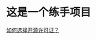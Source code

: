 # 这是一个练手项目

[如何选择开源许可证？](http://www.ruanyifeng.com/blog/2011/05/how_to_choose_free_software_licenses.html)